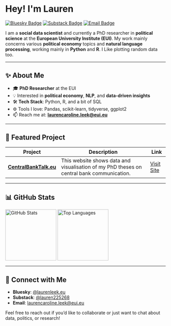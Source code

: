 # Hey! I'm Lauren 

[![Bluesky Badge](https://img.shields.io/badge/Bluesky-0066FF?style=flat&logoColor=white)](https://bsky.app/profile/laurenleek.eu)
[![Substack Badge](https://img.shields.io/badge/Substack-FF6719?style=flat&logo=substack&logoColor=white)](https://substack.com/@lauren225268)
[![Email Badge](https://img.shields.io/badge/Email%20Me-D14836?style=flat&logo=gmail&logoColor=white)](mailto:laurencaroline.leek@eui.eu)

I am a **social data scientist** and currently a PhD researcher in **political science** at the **European University Institute (EUI)**. My work mainly concerns various **political economy** topics and **natural language processing**, working mainly in **Python** and **R**. I Like plotting random data too. 

---

## ✨ About Me

- 🎓 **PhD Researcher** at the EUI  
- 💡 Interested in **political economy**, **NLP**, and **data-driven insights**  
- 🛠️ **Tech Stack**: Python, R, and a bit of SQL  
- ⚙️ Tools I love: Pandas, scikit-learn, tidyverse, ggplot2  
- 📫 Reach me at: **laurencaroline.leek@eui.eu**

---

## 🚀 Featured Project

| Project                                                     | Description                                                                                    | Link                                             |
|-------------------------------------------------------------|------------------------------------------------------------------------------------------------|--------------------------------------------------|
| **[CentralBankTalk.eu](https://www.centralbanktalk.eu)**    | This website shows data and  visualisation of my PhD theses on central bank communication.     | [Visit Site](https://www.centralbanktalk.eu)    |

---

## 📊 GitHub Stats

<div>
  <img height="160em" src="https://github-readme-stats.vercel.app/api?username=laurencleek&show_icons=true&theme=react&count_private=true" alt="GitHub Stats"/>
  <img height="160em" src="https://github-readme-stats.vercel.app/api/top-langs/?username=laurencleek&layout=compact&theme=react" alt="Top Languages"/>
</div>



---

## 🤝 Connect with Me

- **Bluesky**: [@laurenleek.eu](https://bsky.app/profile/laurenleek.eu)  
- **Substack**: [@lauren225268](https://substack.com/@lauren225268)  
- **Email**: [laurencaroline.leek@eui.eu](mailto:laurencaroline.leek@eui.eu)

Feel free to reach out if you’d like to collaborate or just want to chat about data, politics, or research!

